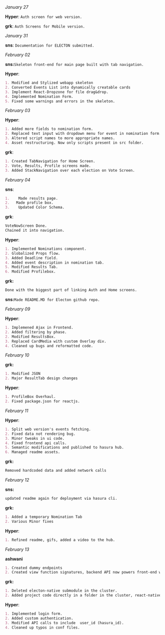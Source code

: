 *January 27*

**Hyper**:
`Auth screen for web version.`


**grk**:
`Auth Screens for Mobile version.`

*January 31*

**sns**:
``Documentation for ELECTON submitted.``

*February 02*

**sns:**``Skeleton front-end for main page built with tab navigation.``


**Hyper**:
```md
1. Modified and Stylized webapp skeleton
2. Converted Events List into dynamically creatable cards
3. Implement React-Dropzone for file drag&drop.
4. Implemented Nomination Form.
5. Fixed some warnings and errors in the skeleton.
```

*February 03*

**Hyper**:
```md
1. Added more fields to nomination form.
2. Replaced text input with dropdown menu for event in nomination form.
3. Altered script names to more appropriate names.
4. Asset restructuring. Now only scripts present in src folder.
```


**grk**:
```md
1. Created TabNavigation for Home Screen.
2. Vote, Results, Profile screens made.
3. Added StackNavigation over each election on Vote Screen.
```

*February 04*

**sns**:
```md
1.    Made results page.
2.   Made profile box.
3.    Updated Color Schema.
```


**grk**:
```md
VoteNowScreen Done.
Chained it into navigation.
```

**Hyper**:
```md
1. Implemented Nominations component.
2. Globalized Props flow.
3. Added Deadline field.
4. Added event description in nomination tab.
5. Modified Results Tab.
6. Modified Profilebox.
```

**grk:**
```md
Done with the biggest part of linking Auth and Home screens.
```

**sns:**``Made README.MD for Electon github repo.``

*February 09*

**Hyper**:
```md
1. Implemened Ajax in Frontend.
2. Added filtering by phase.
2. Modified ResultsBox.
3. Replaced CardMedia with custom Overlay div.
4. Cleaned up bugs and reformatted code.
```

*February 10*

**grk:**
```md
1. Modified JSON
2. Major ResultTab design changes
```


**Hyper**:
```md
1. ProfileBox Overhaul.
2. Fixed package.json for reactjs. 
```

*February 11*

**Hyper**:
```md
1. Split web version's events fetching.
2. Fixed data not rendering bug.
3. Minor tweaks in ui code.
4. Fixed frontend api calls.
5. Semantic modifications and published to hasura hub.
6. Managed readme assets.
```

**grk:** 
```md
Removed hardcoded data and added network calls
```

*February 12*

**sns:**
```md
updated readme again for deployment via hasura cli.
```

**grk:**
```md
1. Added a temporary Nomination Tab
2. Various Minor fixes
```

**Hyper**:
```md
1. Refined readme, gifs, added a video to the hub.
```

*February 13*

**ashwani**
```md
1. Created dummy endpoints
2. Created view function signatures, backend API now powers front-end with dummy data
```


**grk:**
```md
1. Deleted electon-native submodule in the cluster.
2. Added project code directly in a folder in the cluster, react-native-app
```

**Hyper**:
```md
1. Implemented login form.
2. Added custom authentication.
3. Modified API calls to include  user_id (hasura_id).
4. Cleaned up typos in conf files.
```